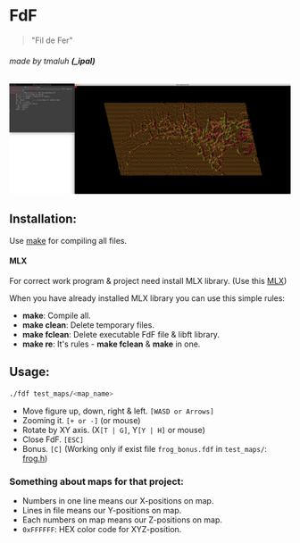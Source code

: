 # FdF
> "Fil de Fer"

###### made by tmaluh __(\_ipal)__

![](https://raw.githubusercontent.com/Iipal/FdF/master/screen.png)

## Installation:

Use [make](https://en.wikipedia.org/wiki/Makefile) for compiling all files.

#### MLX
For correct work program & project need install MLX library. (Use this [MLX](https://github.com/abouvier/minilibx.git))

When you have already installed MLX library you can use this simple rules:
- **make**: Compile all.
- **make clean**: Delete temporary files.
- **make fclean**: Delete executable FdF file & libft library.
- **make re**: It's rules - **make fclean** & **make** in one.

## Usage:

```bash
./fdf test_maps/<map_name>
```

- Move figure up, down, right & left. `[WASD or Arrows]`
- Zooming it. `[+ or -]` (or mouse)
- Rotate by XY axis. (X`[T | G]`, Y`[Y | H]` or mouse)
- Close FdF. `[ESC]`
- Bonus. `[C]` (Working only if exist file `frog_bonus.fdf` in `test_maps/`: [frog.h](https://github.com/Iipal/FdF/blob/c2ae671c89be79027b7e69cf3475624b758d886e/includes/frog.h#L16))

### Something about maps for that project:

- Numbers in one line means our X-positions on map.
- Lines in file means our Y-positions on map.
- Each numbers on map means our Z-positions on map.
- `0xFFFFFF`: HEX color code for XYZ-position.
